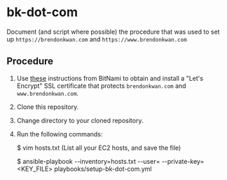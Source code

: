 # bk-dot-com
Document (and script where possible) the procedure that was used to set up `https://brendonkwan.com` and `https://www.brendonkwan.com`

## Procedure

1. Use [these](https://docs.bitnami.com/aws/how-to/generate-install-lets-encrypt-ssl/) instructions from BitNami to obtain and install a "Let's Encrypt" SSL certificate that protects `brendonkwan.com` and `www.brendonkwan.com`.
1. Clone this repository.
1. Change directory to your cloned repository.
1. Run the following commands:

    $ vim hosts.txt
    (List all your EC2 hosts, and save the file)

    $ ansible-playbook --inventory=hosts.txt --user=<USER> --private-key=<KEY_FILE> playbooks/setup-bk-dot-com.yml

